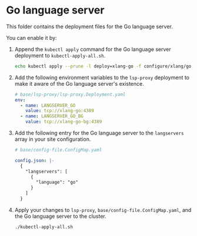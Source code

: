 # Go language server

This folder contains the deployment files for the Go language server.

You can enable it by:

1. Append the `kubectl apply` command for the Go language server deployment to `kubectl-apply-all.sh`.

   ```bash
   echo kubectl apply --prune -l deploy=xlang-go -f configure/xlang/go/ --recursive >> kubectl-apply-all.sh
   ```

1. Add the following environment variables to the `lsp-proxy` deployment to make it aware of the Go language server's existence.

   ```yaml
   # base/lsp-proxy/lsp-proxy.Deployment.yaml
   env:
     - name: LANGSERVER_GO
       value: tcp://xlang-go:4389
     - name: LANGSERVER_GO_BG
       value: tcp://xlang-go-bg:4389
   ```

1. Add the following entry for the Go language server to the `langservers` array in your site configuration.

   ```yaml
   # base/config-file.ConfigMap.yaml

   config.json: |-
     {
       "langservers": [
         {
           "language": "go"
         }
       ]
     }
   ```

1. Apply your changes to `lsp-proxy`, `base/config-file.ConfigMap.yaml`, and the Go language server to the cluster.

   ```bash
   ./kubectl-apply-all.sh
   ```

